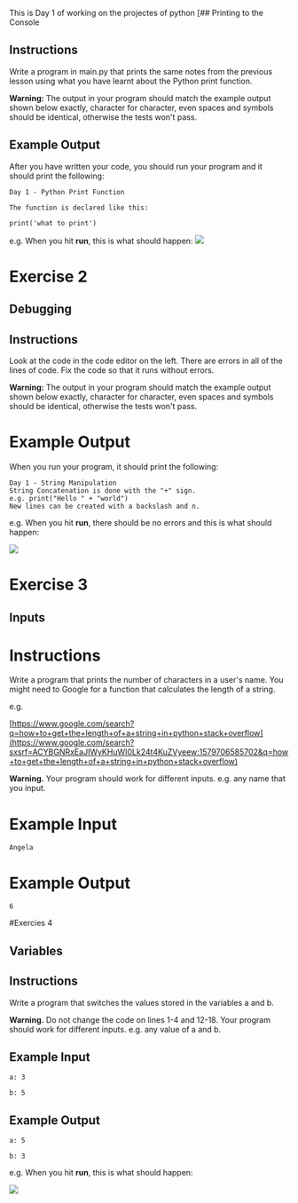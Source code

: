 This is Day 1 of working on the projectes of python
[## Printing to the Console

## Instructions

Write a program in main.py that prints the same notes from the previous lesson using what you have learnt about the Python print function. 

**Warning:** The output in your program should match the example output shown below exactly, character for character, even spaces and symbols should be identical, otherwise the tests won't pass.

## Example Output

After you have written your code, you should run your program and it should print the following:

```
Day 1 - Python Print Function
```

```
The function is declared like this:
```

```
print('what to print')
```

e.g. When you hit **run**, this is what should happen:
![](https://raw.githubusercontent.com/angelabauer/100-days-gifs/main/1.1.%20print.gif)

# Exercise 2

## Debugging

## Instructions

Look at the code in the code editor on the left. There are errors in all of the lines of code. Fix the code so that it runs without errors.

**Warning:** The output in your program should match the example output shown below exactly, character for character, even spaces and symbols should be identical, otherwise the tests won't pass.

# Example Output

When you run your program, it should print the following:

```
Day 1 - String Manipulation
String Concatenation is done with the "+" sign.
e.g. print("Hello " + "world")
New lines can be created with a backslash and n.
```

e.g. When you hit **run**, there should be no errors and this is what should happen:

 ![](https://cdn.fs.teachablecdn.com/BVP20Z2T1Gb4Pi6rOQah)

# Exercise 3

 ## Inputs


# Instructions

Write a program that prints the number of characters in a user's name. You might need to Google for a function that calculates the length of a string.

e.g.

[https://www.google.com/search?q=how+to+get+the+length+of+a+string+in+python+stack+overflow](https://www.google.com/search?sxsrf=ACYBGNRxEaJIWyKHuWI0Lk24t4KuZVyeew:1579706585702&q=how+to+get+the+length+of+a+string+in+python+stack+overflow)

**Warning.** Your program should work for different inputs. e.g. any name that you input.

# Example Input

```
Angela
```

# Example Output

```
6
```

#Exercies 4

## Variables



## Instructions

Write a program that switches the values stored in the variables a and b.

**Warning.** Do not change the code on lines 1-4 and 12-18. Your program should work for different inputs. e.g. any value of a and b.

## Example Input

```
a: 3
```

```
b: 5
```

## Example Output

```
a: 5
```

```
b: 3
```

e.g. When you hit **run**, this is what should happen:

![](https://cdn.fs.teachablecdn.com/tgdNl0iSqK6RpPyYZh9d)
